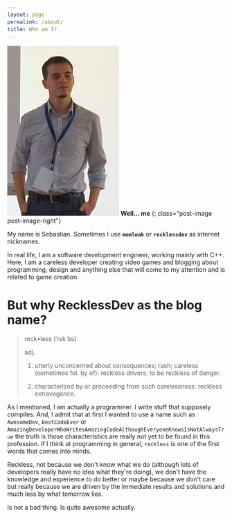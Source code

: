 ```yaml
---
layout: page
permalink: /about/
title: Who am I?
---
```


[![Nice to meet you](/images/avatar.jpg)](/images/avatar.jpg)
**Well... me**
{: class="post-image post-image-right"}

My name is Sebastian. Sometimes I use **`memleak`** or **`recklessdev`** as internet nicknames. 

In real life, I am a software development engineer, working mainly with C++. Here, I am a careless developer creating video games and blogging about programming, design and anything else that will come to my attention and is related to game creation.

# But why RecklessDev as the blog name?

> reck•less (ˈrɛk lɪs) 
> 
> adj.
>
> 1. utterly unconcerned about consequences; rash; careless (sometimes fol. by of): reckless drivers; to be reckless of danger.
>
> 2. characterized by or proceeding from such carelessness: reckless extravagance.

As I mentioned, I am actually a programmer. I write stuff that supposely compiles. And, I admit that at first I wanted to use a name such as `AwesomeDev`, `BestCodeEver` or `AmazingDeveloperWhoWritesAmazingCodeAlthoughEveryoneKnowsIsNotAlwaysTrue` the truth is those characteristics are really not yet to be found in this profession. If I think at programming in general, `reckless` is one of the first words that comes into minds.

Reckless, not because we don't know what we do (although lots of developers really have no idea what they're doing), we don't have the knowledge and experience to do better or maybe because we don't care but really because we are driven by the immediate results and solutions and much less by what tomorrow lies.

Is not a bad thing. Is quite awesome actually.